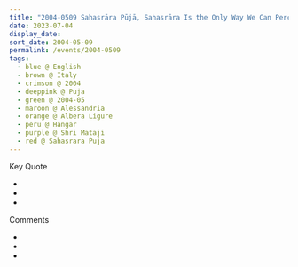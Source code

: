 ```yaml
---
title: "2004-0509 Sahasrāra Pūjā, Sahasrāra Is the Only Way We Can Perceive, Understand and Know the Reality (Continue to Live a Life of Reality, of Understanding and Grow into Sahaj, into Your Being), Hangar (now Nirmal Temple), Albera Ligure, Alessandria, Italy"
date: 2023-07-04
display_date: 
sort_date: 2004-05-09
permalink: /events/2004-0509
tags:
  - blue @ English
  - brown @ Italy
  - crimson @ 2004
  - deeppink @ Puja
  - green @ 2004-05
  - maroon @ Alessandria
  - orange @ Albera Ligure
  - peru @ Hangar
  - purple @ Shri Mataji
  - red @ Sahasrara Puja
---
```


<div class="main">
  <div class="wave-list">
    <div class="title">
      <div class="text" style="--color: green">
        Key Quote
      </div>
    </div>
    <ul class="list">
        <li class="item" data-color-BlanchedAlmond>
        </li>
        <li class="item" style="--color: Lavender">
        </li>
        <li class="item" style="--color: BlanchedAlmond">
        </li>
      </ul>
  </div>
</div>

<div class="main">
  <div class="wave-list">
    <div class="title">
      <div class="text" style="--color: green">
        Comments
      </div>
    </div>
    <ul class="list">
        <li class="item" data-color-Ivory>
        </li>
        <li class="item" style="--color: PaleTurquiose">
        </li>
        <li class="item" style="--color: Ivory">
        </li>
      </ul>
  </div>
</div>